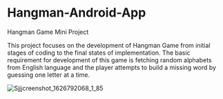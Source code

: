 # Hangman-Android-App
 Hangman Game Mini Project
 
This project focuses on the development of Hangman Game from initial stages of coding to the final states of implementation. The basic requirement for development of this game is fetching random alphabets from English language and the player attempts to build a missing word by guessing one letter at a time.

![Sjjjcreenshot_1626792068_1_85](https://user-images.githubusercontent.com/82995717/126349706-6e4e0883-3268-4d3b-82f6-cf87ac0ff2ce.png)


 
